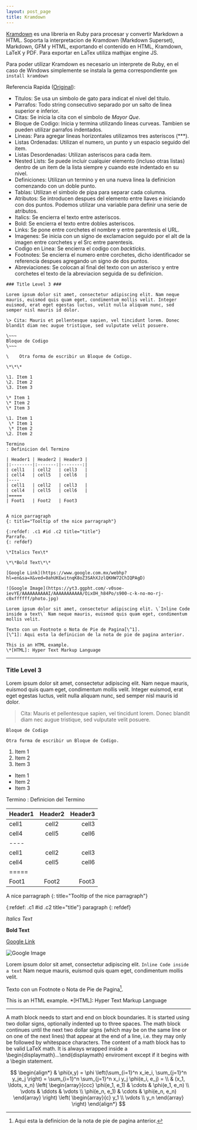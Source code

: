 ```yaml
---
layout: post_page
title: Kramdown
---
```


[Kramdown](https://kramdown.gettalong.org/) es una libreria en Ruby para procesar y convertir Markdown a HTML. Soporta la interpretacion de Kramdown (Markdown Superset), Markdown, GFM y HTML, exportando el contenido en HTML, Kramdown, LaTeX y PDF. Para exportar en LaTex utiliza mathjax engine JS.

Para poder utilizar Kramdown es necesario un interprete de Ruby, en el caso de Windows simplemente se instala la gema correspondiente `gem install kramdown`

Referencia Rapida ([Original](https://kramdown.gettalong.org/quickref.html)):

* Titulos: Se usa un simbolo de gato para indicat el nivel del titulo.
* Parrafos: Todo string consecutivo separado por un salto de linea superior e inferior.
* Citas: Se inicia la cita con el simbolo de *Mayor Que*.
* Bloque de Codigo: Inicia y termina utilizando lineas curveas. Tambien se pueden utilizar parrafos indentados.
* Lineas: Para agregar lineas horizontales utilizamos tres asteriscos (\*\*\*).
* Listas Ordenadas: Utilizan el numero, un punto y un espacio seguido del item.
* Listas Desordenadas: Utilizan asteriscos para cada item.
* Nested Lists: Se puede incluir cualquier elemento (incluso otras listas) dentro de un item de la lista siempre y cuando este indentado en su nivel.
* Definiciones: Utilizan un termino y en una nueva linea la definicion comenzando con un doble punto.
* Tablas: Utilizan el simbolo de pipa para separar cada columna.
* Atributos: Se introducen despues del elemento entre llaves e iniciando con dos puntos. Podemos utilizar una variable para definir una serie de atributos.
* Italics: Se encierra el texto entre asteriscos.
* Bold: Se encierra el texto entre dobles asteriscos.
* Links: Se pone entre corchetes el nombre y entre parentesis el URL.
* Imagenes: Se inicia con un signo de exclamacion seguido por el alt de la imagen entre corchetes y el Src entre parentesis.
* Codigo en Linea: Se encierra el codigo con *backticks*.
* Footnotes: Se encierra el numero entre corchetes, dicho identificador se referencia despues agregando un signo de dos puntos.
* Abreviaciones: Se colocan al final del texto con un asterisco y entre corchetes el texto de la abreviacion seguida de su definicion.

~~~
### Title Level 3 ###

Lorem ipsum dolor sit amet, consectetur adipiscing elit. Nam neque mauris, euismod quis quam eget, condimentum mollis velit. Integer euismod, erat eget egestas luctus, velit nulla aliquam nunc, sed semper nisl mauris id dolor.

\> Cita: Mauris et pellentesque sapien, vel tincidunt lorem. Donec blandit diam nec augue tristique, sed vulputate velit posuere. 

\~~~
Bloque de Codigo
\~~~

\    Otra forma de escribir un Bloque de Codigo.

\*\*\*

\1. Item 1
\2. Item 2
\3. Item 3

\* Item 1
\* Item 2
\* Item 3

\1. Item 1
 \* Item 1
 \* Item 2
\2. Item 2

Termino
: Definicion del Termino

| Header1 | Header2 | Header3 |
|:--------|:-------:|--------:|
| cell1   | cell2   | cell3   |
| cell4   | cell5   | cell6   |
|----
| cell1   | cell2   | cell3   |
| cell4   | cell5   | cell6   |
|=====
| Foot1   | Foot2   | Foot3


A nice parragraph
{: title="Tooltip of the nice parragraph"}

{:refdef: .c1 #id .c2 title="title"}
Parrafo.
{: refdef}

\*Italics Tex\t*

\*\*Bold Text\*\*

[Google Link](https://www.google.com.mx/webhp?hl=en&sa=X&ved=0ahUKEwitnqK8oZ3SAhXJzlQKHW72ChIQPAgD)

![Google Image](https://yt3.ggpht.com/-v0soe-ievYE/AAAAAAAAAAI/AAAAAAAAAAA/OixOH_h84Po/s900-c-k-no-mo-rj-c0xffffff/photo.jpg)

Lorem ipsum dolor sit amet, consectetur adipiscing elit. \`Inline Code inside a text\` Nam neque mauris, euismod quis quam eget, condimentum mollis velit.

Texto con un Footnote o Nota de Pie de Pagina[\^1].
[\^1]: Aqui esta la definicion de la nota de pie de pagina anterior.

This is an HTML example.
\*[HTML]: Hyper Text Markup Language

~~~

***

### Title Level 3 ###

Lorem ipsum dolor sit amet, consectetur adipiscing elit. Nam neque mauris, euismod quis quam eget, condimentum mollis velit. Integer euismod, erat eget egestas luctus, velit nulla aliquam nunc, sed semper nisl mauris id dolor.

> Cita: Mauris et pellentesque sapien, vel tincidunt lorem. Donec blandit diam nec augue tristique, sed vulputate velit posuere. 

~~~
Bloque de Codigo
~~~

    Otra forma de escribir un Bloque de Codigo.

1. Item 1
2. Item 2
3. Item 3

* Item 1
* Item 2
* Item 3

Termino
: Definicion del Termino

| Header1 | Header2 | Header3 |
|:--------|:-------:|--------:|
| cell1   | cell2   | cell3   |
| cell4   | cell5   | cell6   |
|----
| cell1   | cell2   | cell3   |
| cell4   | cell5   | cell6   |
|=====
| Foot1   | Foot2   | Foot3


A nice parragraph
{: title="Tooltip of the nice parragraph"}

{:refdef: .c1 #id .c2 title="title"}
paragraph
{: refdef}

*Italics Text*

**Bold Text**

[Google Link](https://www.google.com.mx/webhp?hl=en&sa=X&ved=0ahUKEwitnqK8oZ3SAhXJzlQKHW72ChIQPAgD)

![Google Image](https://yt3.ggpht.com/-v0soe-ievYE/AAAAAAAAAAI/AAAAAAAAAAA/OixOH_h84Po/s900-c-k-no-mo-rj-c0xffffff/photo.jpg)

Lorem ipsum dolor sit amet, consectetur adipiscing elit. `Inline Code inside a text` Nam neque mauris, euismod quis quam eget, condimentum mollis velit.

Texto con un Footnote o Nota de Pie de Pagina[^1].
[^1]: Aqui esta la definicion de la nota de pie de pagina anterior.

This is an HTML example.
*[HTML]: Hyper Text Markup Language

***

A math block needs to start and end on block boundaries. It is started using two dollar signs, optionally indented up to three spaces. The math block continues until the next two dollar signs (which may be on the same line or on one of the next lines) that appear at the end of a line, i.e. they may only be followed by whitespace characters. The content of a math block has to be valid LaTeX math. It is always wrapped inside a \begin{displaymath}...\end{displaymath} enviroment except if it begins with a \begin statement.

$$
\begin{align*}
  & \phi(x,y) = \phi \left(\sum_{i=1}^n x_ie_i, \sum_{j=1}^n y_je_j \right)
  = \sum_{i=1}^n \sum_{j=1}^n x_i y_j \phi(e_i, e_j) = \\
  & (x_1, \ldots, x_n) \left( \begin{array}{ccc}
      \phi(e_1, e_1) & \cdots & \phi(e_1, e_n) \\
      \vdots & \ddots & \vdots \\
      \phi(e_n, e_1) & \cdots & \phi(e_n, e_n)
    \end{array} \right)
  \left( \begin{array}{c}
      y_1 \\
      \vdots \\
      y_n
    \end{array} \right)
\end{align*}
$$
